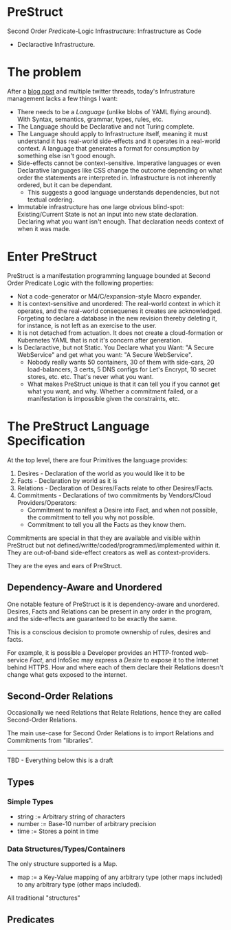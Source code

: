 # PreStruct
Second Order *Pre*dicate-Logic Infra*struct*ure: Infrastructure as Code
+ Declaractive Infrastructure.

# The problem

After a [blog post](https://medium.com/@archisgore/can-we-just-cut-to-infrastructure-as-declarative-code-3b0b44fa02)
and multiple twitter threads, today's Infrustrature management
lacks a few things I want:

* There needs to be a *Language* (unlike blobs of YAML flying around).
    With Syntax, semantics, grammar, types, rules, etc.
* The Language should be Declarative and not Turing complete.
* The Language should apply to Infrastructure itself, meaning it must
    understand it has real-world side-effects and it operates
    in a real-world context. A language that generates a format for
    consumption by something else isn't good enough.
* Side-effects cannot be context-sensitive. Imperative
    languages or even Declarative languages like CSS change the outcome
    depending on what order the statements are interpreted in.
    Infrastructure is not inherently ordered, but it can be dependant.
    * This suggests a good language understands dependencies, but not
        textual ordering.
* Immutable infrastructure has one large obvious blind-spot:
    Existing/Current State is not an input into new state declaration.
    Declaring what you want isn't enough. That declaration needs
    context of when it was made.

# Enter PreStruct

PreStruct is a manifestation programming language bounded at
Second Order Predicate Logic with the following properties:
* Not a code-generator or M4/C/expansion-style Macro expander.
* It is context-sensitive and unordered: The real-world context
    in which it operates, and the real-world consequenes it creates
    are acknowledged. Forgeting to declare a database in the new
    revision thereby deleting it, for instance, is not left
    as an exercise to the user.
* It is not detached from actuation. It does not create a
    cloud-formation or Kubernetes YAML that is not it's concern
    after generation.
* Is Declaractive, but not Static. You Declare what you Want:
    "A Secure WebService" and get what you want: "A Secure WebService".
    * Nobody really wants 50 containers, 30 of them
    with side-cars, 20 load-balancers, 3 certs, 5 DNS configs for Let's
    Encrypt, 10 secret stores, etc. etc. That's never what you want.
    * What makes PreStruct unique is that it can tell you if you
    cannot get what you want, and why. Whether a commitment failed,
    or a manifestation is impossible given the constraints, etc.

# The PreStruct Language Specification

At the top level, there are four Primitives the language provides:
1. Desires - Declaration of the world as you would like it to be
2. Facts - Declaration by world as it is
3. Relations - Declaration of Desires/Facts relate to other Desires/Facts.
4. Commitments - Declarations of two commitments by
    Vendors/Cloud Providers/Operators:
    * Commitment to manifest a Desire into Fact, and when not possible,
    the commitment to tell you why not possible.
    * Commitment to tell you all the Facts as they know them.

Commitments are special in that they are available and visible within
PreStruct but not defined/writte/coded/programmed/implemented within it.
They are out-of-band side-effect creators as well as context-providers.

They are the eyes and ears of PreStruct.

## Dependency-Aware and Unordered

One notable feature of PreStruct is it is dependency-aware and
unordered. Desires, Facts and Relations can be present in any order in
the program, and the side-effects are guaranteed to be exactly
the same.

This is a conscious decision to promote ownership of rules, desires and
facts.

For example, it is possible a Developer provides an HTTP-fronted
web-service *Fact*, and InfoSec may express a *Desire* to expose it to
the Internet behind HTTPS. How and where each of them declare their
Relations doesn't change what gets exposed to the internet.

## Second-Order Relations

Occasionally we need Relations that Relate Relations, hence they are
called Second-Order Relations.

The main use-case for Second Order Relations is to import Relations
and Commitments from "libraries".


--------------------

TBD - Everything below this is a draft

## Types

### Simple Types

* string := Arbitrary string of characters
* number := Base-10 number of arbitrary precision
* time := Stores a point in time

### Data Structures/Types/Containers

The only structure supported is a Map.

* map := a Key-Value mapping of any arbitrary type (other maps included) to any arbitrary type (other maps included).

All traditional "structures"

## Predicates

### 
